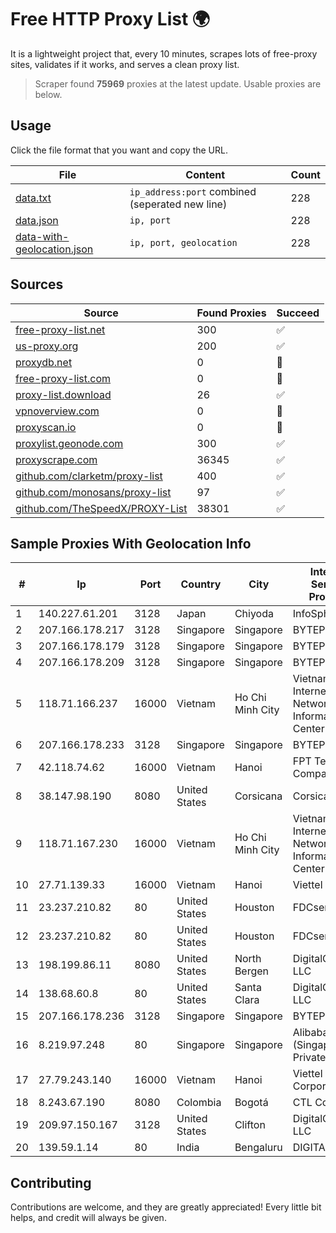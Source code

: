 
# Free HTTP Proxy List 🌍

It is a lightweight project that, every 10 minutes, scrapes lots of free-proxy sites, validates if it works, and serves a clean proxy list.


> Scraper found **75969** proxies at the latest update. Usable proxies are below.

## Usage

Click the file format that you want and copy the URL.


|File|Content|Count|
|----|-------|-----|
|[data.txt](https://raw.githubusercontent.com/themiralay/Proxy-List-World/master/data.txt)|`ip_address:port` combined (seperated new line)|228|
|[data.json](https://raw.githubusercontent.com/themiralay/Proxy-List-World/master/data.json)|`ip, port`|228|
|[data-with-geolocation.json](https://raw.githubusercontent.com/themiralay/Proxy-List-World/master/data-with-geolocation.json)|`ip, port, geolocation`|228|

## Sources

|Source|Found Proxies|Succeed|
|------|-------------|-------|
|[free-proxy-list.net](https://free-proxy-list.net)|300|✅|
|[us-proxy.org](https://www.us-proxy.org)|200|✅|
|[proxydb.net](http://proxydb.net)|0|🚫|
|[free-proxy-list.com](https://free-proxy-list.com/?page=&port=&type%5B%5D=http&type%5B%5D=https&up_time=0&search=Search)|0|🚫|
|[proxy-list.download](https://www.proxy-list.download/HTTP)|26|✅|
|[vpnoverview.com](https://vpnoverview.com/privacy/anonymous-browsing/free-proxy-servers)|0|🚫|
|[proxyscan.io](https://www.proxyscan.io)|0|🚫|
|[proxylist.geonode.com](https://proxylist.geonode.com/api/proxy-list?limit=300&page=1&sort_by=lastChecked&sort_type=desc&protocols=http,https)|300|✅|
|[proxyscrape.com](https://api.proxyscrape.com/v2/?request=displayproxies&protocol=http&timeout=10000&country=all&ssl=all&anonymity=all)|36345|✅|
|[github.com/clarketm/proxy-list](https://raw.githubusercontent.com/clarketm/proxy-list/master/proxy-list-raw.txt)|400|✅|
|[github.com/monosans/proxy-list](https://raw.githubusercontent.com/monosans/proxy-list/main/proxies/http.txt)|97|✅|
|[github.com/TheSpeedX/PROXY-List](https://raw.githubusercontent.com/TheSpeedX/PROXY-List/master/http.txt)|38301|✅|


## Sample Proxies With Geolocation Info

|#|Ip|Port|Country|City|Internet Service Provider|
|-|--|----|-------|----|-------------------------|
|1|140.227.61.201|3128|Japan|Chiyoda|InfoSphere|
|2|207.166.178.217|3128|Singapore|Singapore|BYTEPLUS|
|3|207.166.178.179|3128|Singapore|Singapore|BYTEPLUS|
|4|207.166.178.209|3128|Singapore|Singapore|BYTEPLUS|
|5|118.71.166.237|16000|Vietnam|Ho Chi Minh City|Vietnam Internet Network Information Center|
|6|207.166.178.233|3128|Singapore|Singapore|BYTEPLUS|
|7|42.118.74.62|16000|Vietnam|Hanoi|FPT Telecom Company|
|8|38.147.98.190|8080|United States|Corsicana|Corsicana ISD|
|9|118.71.167.230|16000|Vietnam|Ho Chi Minh City|Vietnam Internet Network Information Center|
|10|27.71.139.33|16000|Vietnam|Hanoi|Viettel Group|
|11|23.237.210.82|80|United States|Houston|FDCservers.net|
|12|23.237.210.82|80|United States|Houston|FDCservers.net|
|13|198.199.86.11|8080|United States|North Bergen|DigitalOcean, LLC|
|14|138.68.60.8|80|United States|Santa Clara|DigitalOcean, LLC|
|15|207.166.178.236|3128|Singapore|Singapore|BYTEPLUS|
|16|8.219.97.248|80|Singapore|Singapore|Alibaba Cloud (Singapore) Private Limited|
|17|27.79.243.140|16000|Vietnam|Hanoi|Viettel Corporation|
|18|8.243.67.190|8080|Colombia|Bogotá|CTL Colombia|
|19|209.97.150.167|3128|United States|Clifton|DigitalOcean, LLC|
|20|139.59.1.14|80|India|Bengaluru|DIGITALOCEAN|



## Contributing

Contributions are welcome, and they are greatly appreciated! Every
little bit helps, and credit will always be given.

